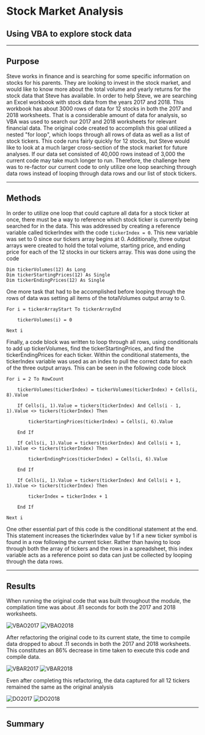 # Stock Market Analysis

## Using VBA to explore stock data

---
## Purpose
Steve works in finance and is searching for some specific information on stocks for his parents.  They are looking to invest in the stock market, and would like to know more about the total volume and yearly returns for the stock data that Steve has available.  In order to help Steve, we are searching an Excel workbook with stock data from the years 2017 and 2018.  This workbook has about 3000 rows of data for 12 stocks in both the 2017 and 2018 worksheets.  That is a considerable amount of data for analysis, so VBA was used to search our 2017 and 2018 worksheets for relevant financial data.  The original code created to accomplish this goal utilized a nested "for loop", which loops through all rows of data as well as a list of stock tickers.  This code runs fairly quickly for 12 stocks, but Steve would like to look at a much larger cross-section of the stock market for future analyses.  If our data set consisted of 40,000 rows instead of 3,000 the current code may take much longer to run.  Therefore, the challenge here was to re-factor our current code to only utilize one loop searching through data rows instead of looping through data rows and our list of stock tickers. 

---
## Methods
In order to utilize one loop that could capture all data for a stock ticker at once, there must be a way to reference which stock ticker is currently being searched for in the data.  This was addressed by creating a reference variable called tickerIndex with the code `tickerIndex = 0`.   This new variable was set to 0 since our tickers array begins at 0.  Additionally, three output arrays were created to hold the total volume, starting price, and ending price for each of the 12 stocks in our tickers array.  This was done using the code 
``` 
Dim tickerVolumes(12) As Long
Dim tickerStartingPrices(12) As Single
Dim tickerEndingPrices(12) As Single  
```
One more task that had to be accomplished before looping through the rows of data was setting all items of the totalVolumes output array to 0. 
```
For i = tickerArrayStart To tickerArrayEnd
        
    tickerVolumes(i) = 0
        
Next i
```
Finally, a code block was written to loop through all rows, using conditionals to add up tickerVolumes, find the tickerStartingPrices, and find the tickerEndingPrices for each ticker.  Within the conditional statements, the tickerIndex variable was used as an index to pull the correct data for each of the three output arrays.  This can be seen in the following code block
```
For i = 2 To RowCount
    
    tickerVolumes(tickerIndex) = tickerVolumes(tickerIndex) + Cells(i, 8).Value
    
    If Cells(i, 1).Value = tickers(tickerIndex) And Cells(i - 1, 1).Value <> tickers(tickerIndex) Then
    
        tickerStartingPrices(tickerIndex) = Cells(i, 6).Value
        
    End If
    
    If Cells(i, 1).Value = tickers(tickerIndex) And Cells(i + 1, 1).Value <> tickers(tickerIndex) Then
    
        tickerEndingPrices(tickerIndex) = Cells(i, 6).Value
            
    End If
        
    If Cells(i, 1).Value = tickers(tickerIndex) And Cells(i + 1, 1).Value <> tickers(tickerIndex) Then
    
        tickerIndex = tickerIndex + 1
        
    End If
    
Next i
```
One other essential part of this code is the conditional statement at the end.  This statement increases the tickerIndex value by 1 if a new ticker symbol is found in a row following the current ticker.  Rather than having to loop through both the array of tickers and the rows in a spreadsheet, this index variable acts as a reference point so data can just be collected by looping through the data rows. 

---
## Results
When running the original code that was built throughout the module, the compilation time was about .81 seconds for both the 2017 and 2018 worksheets.

![VBAO2017](https://github.com/Mots94/stock-analysis/blob/main/Resources/VBA_Challenge_2017_Original.PNG)
![VBAO2018](https://github.com/Mots94/stock-analysis/blob/main/Resources/VBA_Challenge_2018_Original.PNG)

After refactoring the original code to its current state, the time to compile data dropped to about .11 seconds in both the 2017 and 2018 worksheets. This constitutes an 86% decrease in time taken to execute this code and compile data.  

![VBAR2017](https://github.com/Mots94/stock-analysis/blob/main/Resources/VBA_Challenge_2017_Refactored.PNG)
![VBAR2018](https://github.com/Mots94/stock-analysis/blob/main/Resources/VBA_Challenge_2018_Refactored.PNG)

Even after completing this refactoring, the data captured for all 12 tickers remained the same as the original analysis

![DO2017](https://github.com/Mots94/stock-analysis/blob/main/Resources/Data_Output_2017.PNG)
![DO2018](https://github.com/Mots94/stock-analysis/blob/main/Resources/Data_Output_2018.PNG) 

---
## Summary
